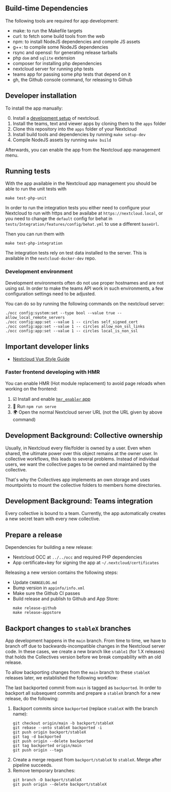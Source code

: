 ## Build-time Dependencies

The following tools are required for app development:

* make: to run the Makefile targets
* curl: to fetch some build tools from the web
* npm: to install NodeJS dependencies and compile JS assets
* g++: to compile some NodeJS dependencies
* rsync and openssl: for generating release tarballs
* php `dom` and `sqlite` extension
* composer for installing php dependencies
* nextcloud server for running php tests
* teams app for passing some php tests that depend on it
* gh, the Github console command, for releasing to Github

## Developer installation

To install the app manually:

0. Install a [development setup](https://docs.nextcloud.com/server/latest/developer_manual/app_development/tutorial.html#setup) of nextcloud.
1. Install the teams, text and viewer apps by cloning them to the `apps` folder
2. Clone this repository into the `apps` folder of your Nextcloud
3. Install build tools and dependencies by running `make setup-dev`
4. Compile NodeJS assets by running `make build`

Afterwards, you can enable the app from the Nextcloud app management menu.

## Running tests

With the app available in the Nextcloud app management  you should be able to
run the unit tests with
```
make test-php-unit
```

In order to run the integration tests you either need to configure your
Nextcloud to run with https and be availabe at `https://nextcloud.local`,
or you need to change the `default` config for behat in
`tests/Integration/features/config/behat.yml`
to use a different `baseUrl`.

Then you can run them with
```
make test-php-integration
```

The integration tests rely on test data installed to the server. This is
available in the `nextcloud-docker-dev` repo.

### Development environment

Development environments often do not use proper hostnames and are not
using ssl. In order to make the teams API work in such environments,
a few configuration settings need to be adjusted.

You can do so by running the following commands on the nextcloud server:
```
./occ config:system:set --type bool --value true -- allow_local_remote_servers
./occ config:app:set --value 1 -- circles self_signed_cert
./occ config:app:set --value 1 -- circles allow_non_ssl_links
./occ config:app:set --value 1 -- circles local_is_non_ssl
```

## Important developer links

* [Nextcloud Vue Style Guide](https://nextcloud-vue-components.netlify.app/)

### Faster frontend developing with HMR

You can enable HMR (Hot module replacement) to avoid page reloads when working
on the frontend:

1. ☑️ Install and enable [`hmr_enabler` app](https://github.com/nextcloud/hmr_enabler)
2. 🏁 Run `npm run serve`
3. 🌍 Open the normal Nextcloud server URL (not the URL given by above command)

## Development Background: Collective ownership

Usually, in Nextcloud every file/folder is owned by a user. Even when shared,
the ultimate power over this object remains at the owner user. In collective
workflows, this leads to several problems. Instead of individual users,
we want the collective pages to be owned and maintained by the collective.

That's why the Collectives app implements an own storage and uses mountpoints
to mount the collective folders to members home directories.

## Development Background: Teams integration

Every collective is bound to a team. Currently, the app automatically creates
a new secret team with every new collective.

## Prepare a release

Dependencies for building a new release:

* Nextcloud OCC at `../../occ` and required PHP dependencies
* App certificate+key for signing the app at `~/.nextcloud/certificates`

Releasing a new version contains the following steps:

* Update `CHANGELOG.md`
* Bump version in `appinfo/info.xml`
* Make sure the Github CI passes
* Build release and publish to Github and App Store:
  ```
  make release-github
  make release-appstore
  ```

## Backport changes to `stableX` branches

App development happens in the `main` branch. From time to time, we have to
branch off due to backwards-incompatible changes in the Nextcloud server code.
In these cases, we create a new branch like `stable1` (for 1.X releases) that
holds the Collectives version before we break compability with an old release.

To allow backporting changes from the `main` branch to these `stableX` releases
later, we established the following workflow:

The last backported commit from `main` is tagged as `backported`. In order to
backport all  subsequent commits and prepare a `stableX` branch for a new
release, do the following:

1. Backport commits since `backported` (replace `stableX` with the branch name):
   ```
   git checkout origin/main -b backport/stableX
   git rebase --onto stableX backported -i
   git push origin backport/stableX
   git tag -d backported
   git push origin --delete backported
   git tag backported origin/main
   git push origin --tags
   ```
2. Create a merge request from `backport/stableX` to `stableX`. Merge after
   pipeline succeeds.
3. Remove temporary branches:
   ```
   git branch -D backport/stableX
   git push origin --delete backport/stableX
   ```
